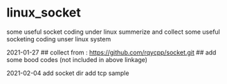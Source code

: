 # linux_socket
some useful socket coding under linux
	summerize and collect some useful socketing coding unser linux system

2021-01-27
	## collect from : https://github.com/rqycpp/socket.git
	## add some bood codes (not included in above linkage)

2021-02-04
	add socket dir
		add tcp sample
